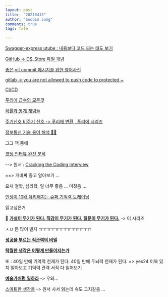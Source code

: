 ```yaml
---
layout: post
title:  "20210413"
author: "Soobin Jung"
comments: true
tags: Tale

---
```


[Swagger-express utube : 내용보다 코드 짜는 태도 보기](https://www.youtube.com/watch?v=apouPYPh_as)

[GitHub -> DS_Store 파일 개념](https://wooono.tistory.com/251)

[좋은 git commit 메시지를 위한 영어사전](https://blog.ull.im/engineering/2019/03/10/logs-on-git.html)

[gitlab -> you are not allowed to push code to protected ~](https://ipex.tistory.com/entry/GitLab-You-are-not-allowed-to-push-code-to-protected-branches-on-this-project)

[CI/CD](https://www.redhat.com/ko/topics/devops/what-is-ci-cd)







[푸리에 급수의 모든것](https://infograph.tistory.com/270)

[확률과 통계 개념들](https://infograph.tistory.com/category/Information/%ED%86%B5%EA%B3%84%EA%B0%95%EC%9D%98)

[주기신호 비주기 신호 -> 푸리에 변환 , 푸리에 시리즈](https://m.blog.naver.com/PostView.nhn?blogId=coolstu&logNo=130157669856&proxyReferer=https:%2F%2Fwww.google.com%2F
)

[정보통신 기술 용어 해석 👍🏻](http://www.ktword.co.kr/abbr_view.php?nav=2&id=129&m_temp1=3723)



그그 책 중에 

[코딩 인터뷰 완전 분석](http://www.kyobobook.co.kr/product/detailViewKor.laf?mallGb=KOR&ejkGb=KOR&barcode=9788966263080) 

--> 원서 : [Cracking the Coding Interview](http://www.kyobobook.co.kr/product/detailViewEng.laf?mallGb=ENG&ejkGb=ENG&barcode=9780984782857&orderClick=JAD)

==> 개비싸 중고 알아보기 ... 

요새 철학, 심리학, 일 너무 좋음 ... 미쳤음 ...



 [인생이 10배 유리해지는 슈퍼 기억력 트레이닝](http://www.kyobobook.co.kr/product/detailViewKor.laf?mallGb=KOR&ejkGb=KOR&barcode=9791196711139&orderClick=JAj)

읽고싶은거 

🌟 [**가설이 무기가 된다. 직감이 무기가 된다. 질문이 무기가 된다.**](http://www.kyobobook.co.kr/product/detailViewKor.laf?mallGb=KOR&ejkGb=KOR&barcode=9791157843954&orderClick=JAj) -> 이 시리즈 

ㅅㅂ 돈 많이 벌자 ㅠㅜㅠㅜㅠㅜㅜㅠㅜㅠㅠㅜㅠ 

[**성공을 부르는 직관력의 비밀**](http://www.kyobobook.co.kr/product/detailViewKor.laf?mallGb=KOR&ejkGb=KOR&barcode=9791158740764&orderClick=JAj)

[**탁월한 생각은 어떻게 만들어지는가**](http://www.kyobobook.co.kr/product/detailViewKor.laf?mallGb=KOR&ejkGb=KOR&barcode=9791190398640&orderClick=JAj)

또 : 40일 만에 기억력 천재가 된다. 40일 만에 두뇌력 천재가 된다. => yes24 이북 있지 알아보고 기억력 관력 서적 다 읽어보기 

[**예술가처럼 일하라**](http://www.kyobobook.co.kr/product/detailViewKor.laf?mallGb=KOR&ejkGb=KOR&barcode=9791161656144&orderClick=JAj) -> 우와...

[스마트한 생각들](http://www.kyobobook.co.kr/product/detailViewKor.laf?ejkGb=KOR&mallGb=KOR&barcode=9788901148007&orderClick=LAG&Kc=) -> 원서 사서 읽는데 속도 그지같음 ...